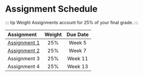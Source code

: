 # Assignment Schedule

::: tip Weight
Assignments account for 25% of your final grade.
:::

| Assignment | Weight | Due Date |
| :---       | :---:       | :---:    |
| [Assignment 1](/assessments/assignments/assignment-1.md) | 25% | Week 5 |
| [Assignment 2](/assessments/assignments/assignment-2.md)| 25% | Week 7 |
| Assignment 3 | 25% | Week 11 |
| Assignment 4 | 25% | Week 13 |
